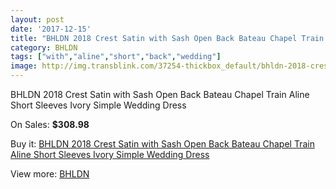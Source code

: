 ```yaml
---
layout: post
date: '2017-12-15'
title: "BHLDN 2018 Crest Satin with Sash Open Back Bateau Chapel Train Aline Short Sleeves Ivory Simple Wedding Dress"
category: BHLDN
tags: ["with","aline","short","back","wedding"]
image: http://img.transblink.com/37254-thickbox_default/bhldn-2018-crest-satin-with-sash-open-back-bateau-chapel-train-aline-short-sleeves-ivory-simple-wedding-dress.jpg
---
```

BHLDN 2018 Crest Satin with Sash Open Back Bateau Chapel Train Aline Short Sleeves Ivory Simple Wedding Dress

On Sales: **$308.98**
<a href="https://www.transblink.com/en/bhldn/11929-bhldn-2018-crest-satin-with-sash-open-back-bateau-chapel-train-aline-short-sleeves-ivory-simple-wedding-dress.html"><amp-img layout="responsive" width="600" height="600" src="//img.transblink.com/37254-thickbox_default/bhldn-2018-crest-satin-with-sash-open-back-bateau-chapel-train-aline-short-sleeves-ivory-simple-wedding-dress.jpg" alt="BHLDN 2018 Crest Satin with Sash Open Back Bateau Chapel Train Aline Short Sleeves Ivory Simple Wedding Dress 0" /></a>
<a href="https://www.transblink.com/en/bhldn/11929-bhldn-2018-crest-satin-with-sash-open-back-bateau-chapel-train-aline-short-sleeves-ivory-simple-wedding-dress.html"><amp-img layout="responsive" width="600" height="600" src="//img.transblink.com/37261-thickbox_default/bhldn-2018-crest-satin-with-sash-open-back-bateau-chapel-train-aline-short-sleeves-ivory-simple-wedding-dress.jpg" alt="BHLDN 2018 Crest Satin with Sash Open Back Bateau Chapel Train Aline Short Sleeves Ivory Simple Wedding Dress 1" /></a>
<a href="https://www.transblink.com/en/bhldn/11929-bhldn-2018-crest-satin-with-sash-open-back-bateau-chapel-train-aline-short-sleeves-ivory-simple-wedding-dress.html"><amp-img layout="responsive" width="600" height="600" src="//img.transblink.com/37260-thickbox_default/bhldn-2018-crest-satin-with-sash-open-back-bateau-chapel-train-aline-short-sleeves-ivory-simple-wedding-dress.jpg" alt="BHLDN 2018 Crest Satin with Sash Open Back Bateau Chapel Train Aline Short Sleeves Ivory Simple Wedding Dress 2" /></a>
<a href="https://www.transblink.com/en/bhldn/11929-bhldn-2018-crest-satin-with-sash-open-back-bateau-chapel-train-aline-short-sleeves-ivory-simple-wedding-dress.html"><amp-img layout="responsive" width="600" height="600" src="//img.transblink.com/37259-thickbox_default/bhldn-2018-crest-satin-with-sash-open-back-bateau-chapel-train-aline-short-sleeves-ivory-simple-wedding-dress.jpg" alt="BHLDN 2018 Crest Satin with Sash Open Back Bateau Chapel Train Aline Short Sleeves Ivory Simple Wedding Dress 3" /></a>
<a href="https://www.transblink.com/en/bhldn/11929-bhldn-2018-crest-satin-with-sash-open-back-bateau-chapel-train-aline-short-sleeves-ivory-simple-wedding-dress.html"><amp-img layout="responsive" width="600" height="600" src="//img.transblink.com/37258-thickbox_default/bhldn-2018-crest-satin-with-sash-open-back-bateau-chapel-train-aline-short-sleeves-ivory-simple-wedding-dress.jpg" alt="BHLDN 2018 Crest Satin with Sash Open Back Bateau Chapel Train Aline Short Sleeves Ivory Simple Wedding Dress 4" /></a>
<a href="https://www.transblink.com/en/bhldn/11929-bhldn-2018-crest-satin-with-sash-open-back-bateau-chapel-train-aline-short-sleeves-ivory-simple-wedding-dress.html"><amp-img layout="responsive" width="600" height="600" src="//img.transblink.com/37257-thickbox_default/bhldn-2018-crest-satin-with-sash-open-back-bateau-chapel-train-aline-short-sleeves-ivory-simple-wedding-dress.jpg" alt="BHLDN 2018 Crest Satin with Sash Open Back Bateau Chapel Train Aline Short Sleeves Ivory Simple Wedding Dress 5" /></a>
<a href="https://www.transblink.com/en/bhldn/11929-bhldn-2018-crest-satin-with-sash-open-back-bateau-chapel-train-aline-short-sleeves-ivory-simple-wedding-dress.html"><amp-img layout="responsive" width="600" height="600" src="//img.transblink.com/37256-thickbox_default/bhldn-2018-crest-satin-with-sash-open-back-bateau-chapel-train-aline-short-sleeves-ivory-simple-wedding-dress.jpg" alt="BHLDN 2018 Crest Satin with Sash Open Back Bateau Chapel Train Aline Short Sleeves Ivory Simple Wedding Dress 6" /></a>
<a href="https://www.transblink.com/en/bhldn/11929-bhldn-2018-crest-satin-with-sash-open-back-bateau-chapel-train-aline-short-sleeves-ivory-simple-wedding-dress.html"><amp-img layout="responsive" width="600" height="600" src="//img.transblink.com/37255-thickbox_default/bhldn-2018-crest-satin-with-sash-open-back-bateau-chapel-train-aline-short-sleeves-ivory-simple-wedding-dress.jpg" alt="BHLDN 2018 Crest Satin with Sash Open Back Bateau Chapel Train Aline Short Sleeves Ivory Simple Wedding Dress 7" /></a>

Buy it: [BHLDN 2018 Crest Satin with Sash Open Back Bateau Chapel Train Aline Short Sleeves Ivory Simple Wedding Dress](https://www.transblink.com/en/bhldn/11929-bhldn-2018-crest-satin-with-sash-open-back-bateau-chapel-train-aline-short-sleeves-ivory-simple-wedding-dress.html "BHLDN 2018 Crest Satin with Sash Open Back Bateau Chapel Train Aline Short Sleeves Ivory Simple Wedding Dress")

View more: [BHLDN](https://www.transblink.com/en/94-bhldn "BHLDN")